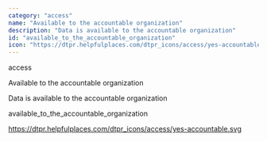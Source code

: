 ```yaml
---
category: "access"
name: "Available to the accountable organization"
description: "Data is available to the accountable organization"
id: "available_to_the_accountable_organization"
icon: "https://dtpr.helpfulplaces.com/dtpr_icons/access/yes-accountable.svg"
---
```

access

Available to the accountable organization

Data is available to the accountable organization

available_to_the_accountable_organization

https://dtpr.helpfulplaces.com/dtpr_icons/access/yes-accountable.svg